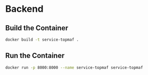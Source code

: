 # Backend

## Build the Container
```sh
docker build -t service-topmaf .
```
## Run the Container
```sh
docker run -p 8000:8000 --name service-topmaf service-topmaf
```
